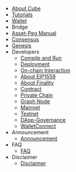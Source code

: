 - [About Cube](intro.md)
- [Tutorials](tutorial.md)
- [Wallet](wallet.md)
- Bridge
- [Asset-Peg Manual](bridge.md)
- [Consensus](consensus.md)
- [Genesis](genesis.md)
- Developers
    - [Compile and Run](dev/install.md)
    - [Deployment](dev/deploy.md)
    - [On-chain Interaction](dev/sdk.md)
    - [About EIP1559](dev/about-eip1559.md)
    - [About Finality](dev/about-finality.md)
    - [Contract](dev/contract.md)
    - [Private Chain](dev/private_chain.md)
    - [Graph Node](dev/graphnode.md)
    - [Mainnet](mainnet.md)
    - [Testnet](testnet.md)
    - [DApp-Governance](dev/dapp-gov.md)
    - [WalletConnect](dev/wallet-connect.md)
- Announcement
    - [Announcement](Announcement.md)
- FAQ
    - [FAQ](faq.md)
- Disclaimer
    - [Disclaimer](disclaimer.md)
    
